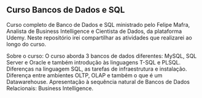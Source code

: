 ## Curso Bancos de Dados e SQL

Curso completo de Banco de Dados e SQL ministrado pelo Felipe Mafra, Analista de Business Intelligence e Cientista de Dados, da plataforma Udemy.
Neste repositório irei compartilhar as atividades que realizarei ao longo do curso.





Sobre o curso: O curso aborda 3 bancos de dados diferentes: MySQL, SQL Server e Oracle e também introdução às linguagens T-SQL e PLSQL. Diferenças na linguagem SQL, as tarefas de infraestrutura e instalação. Diferença entre ambientes OLTP, OLAP e também o que é um Datawarehouse. Apresentação à sequência natural de Bancos de Dados Relacionais: Business Intelligence.
